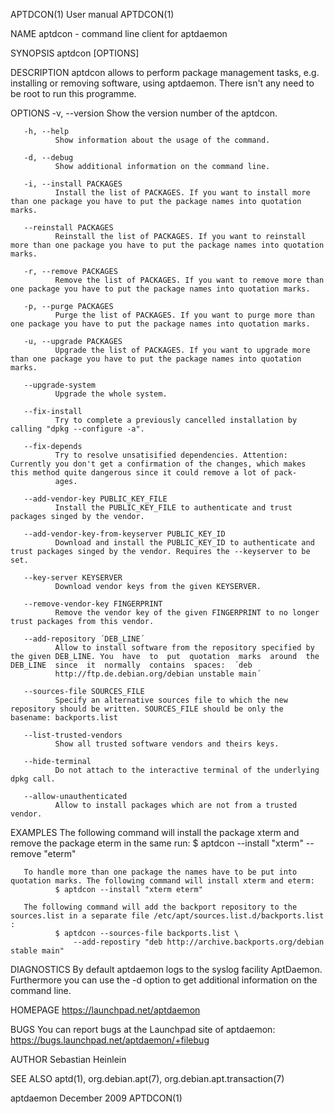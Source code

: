 APTDCON(1)                                                                                    User manual                                                                                   APTDCON(1)

NAME
       aptdcon - command line client for aptdaemon

SYNOPSIS
       aptdcon [OPTIONS]

DESCRIPTION
       aptdcon allows to perform package management tasks, e.g. installing or removing software, using aptdaemon. There isn't any need to be root to run this programme.

OPTIONS
       -v, --version
              Show the version number of the aptdcon.

       -h, --help
              Show information about the usage of the command.

       -d, --debug
              Show additional information on the command line.

       -i, --install PACKAGES
              Install the list of PACKAGES. If you want to install more than one package you have to put the package names into quotation marks.

       --reinstall PACKAGES
              Reinstall the list of PACKAGES. If you want to reinstall more than one package you have to put the package names into quotation marks.

       -r, --remove PACKAGES
              Remove the list of PACKAGES. If you want to remove more than one package you have to put the package names into quotation marks.

       -p, --purge PACKAGES
              Purge the list of PACKAGES. If you want to purge more than one package you have to put the package names into quotation marks.

       -u, --upgrade PACKAGES
              Upgrade the list of PACKAGES. If you want to upgrade more than one package you have to put the package names into quotation marks.

       --upgrade-system
              Upgrade the whole system.

       --fix-install
              Try to complete a previously cancelled installation by calling "dpkg --configure -a".

       --fix-depends
              Try to resolve unsatisified dependencies. Attention: Currently you don't get a confirmation of the changes, which makes this method quite dangerous since it could remove a lot of pack‐
              ages.

       --add-vendor-key PUBLIC_KEY_FILE
              Install the PUBLIC_KEY_FILE to authenticate and trust packages singed by the vendor.

       --add-vendor-key-from-keyserver PUBLIC_KEY_ID
              Download and install the PUBLIC_KEY_ID to authenticate and trust packages singed by the vendor. Requires the --keyserver to be set.

       --key-server KEYSERVER
              Download vendor keys from the given KEYSERVER.

       --remove-vendor-key FINGERPRINT
              Remove the vendor key of the given FINGERPRINT to no longer trust packages from this vendor.

       --add-repository ´DEB_LINE´
              Allow to install software from the repository specified by the given DEB_LINE. You  have  to  put  quotation  marks  around  the  DEB_LINE  since  it  normally  contains  spaces:  ´deb
              http://ftp.de.debian.org/debian unstable main´

       --sources-file SOURCES_FILE
              Specify an alternative sources file to which the new repository should be written. SOURCES_FILE should be only the basename: backports.list

       --list-trusted-vendors
              Show all trusted software vendors and theirs keys.

       --hide-terminal
              Do not attach to the interactive terminal of the underlying dpkg call.

       --allow-unauthenticated
              Allow to install packages which are not from a trusted vendor.

EXAMPLES
       The following command will install the package xterm and remove the package eterm in the same run:
              $ aptdcon --install "xterm" --remove "eterm"

       To handle more than one package the names have to be put into quotation marks. The following command will install xterm and eterm:
              $ aptdcon --install "xterm eterm"

       The following command will add the backport repository to the sources.list in a separate file /etc/apt/sources.list.d/backports.list :
              $ aptdcon --sources-file backports.list \
                  --add-repostiry "deb http://archive.backports.org/debian stable main"

DIAGNOSTICS
       By default aptdaemon logs to the syslog facility AptDaemon. Furthermore you can use the -d option to get additional information on the command line.

HOMEPAGE
       https://launchpad.net/aptdaemon

BUGS
       You can report bugs at the Launchpad site of aptdaemon: https://bugs.launchpad.net/aptdaemon/+filebug

AUTHOR
       Sebastian Heinlein <devel at glatzor dot de>

SEE ALSO
       aptd(1), org.debian.apt(7), org.debian.apt.transaction(7)

aptdaemon                                                                                    December 2009                                                                                  APTDCON(1)
